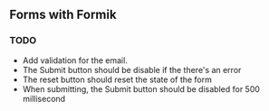 ## Forms with Formik

### TODO

- Add validation for the email.
- The Submit button should be disable if the there's an error
- The reset button should reset the state of the form
- When submitting, the Submit button should be disabled for 500 millisecond
